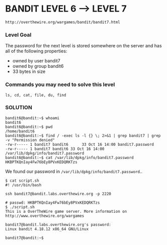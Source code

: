 # BANDIT LEVEL 6 --> LEVEL 7

```
http://overthewire.org/wargames/bandit/bandit7.html
```

### Level Goal

The password for the next level is stored somewhere on the server and has all of the
following properties:

- owned by user bandit7
- owned by group bandit6
- 33 bytes in size

### Commands you may need to solve this level

```
ls, cd, cat, file, du, find
```

### SOLUTION

```
bandit6@bandit:~$ whoami
bandit6
bandit6@bandit:~$ pwd
/home/bandit6
bandit6@bandit:~$ find / -exec ls -l {} \; 2>&1 | grep bandit7 | grep -v "Permission denied"
-rw-r----- 1 bandit7 bandit6      33 Oct 16 14:00 bandit7.password
-rw-r----- 1 bandit7 bandit6 33 Oct 16 14:00 /var/lib/dpkg/info/bandit7.password
bandit6@bandit:~$ cat /var/lib/dpkg/info/bandit7.password
HKBPTKQnIay4Fw76bEy8PVxKEDQRKTzs
```

We found our password in `/var/lib/dpkg/info/bandit7.password`..

```
$ cat script.sh
#! /usr/bin/bash

ssh bandit7@bandit.labs.overthewire.org -p 2220

# passwd: HKBPTKQnIay4Fw76bEy8PVxKEDQRKTzs
$ ./script.sh
This is a OverTheWire game server. More information on http://www.overthewire.org/wargames

bandit7@bandit.labs.overthewire.org's password:
Linux bandit 4.18.12 x86_64 GNU/Linux

bandit7@bandit:~$
```

